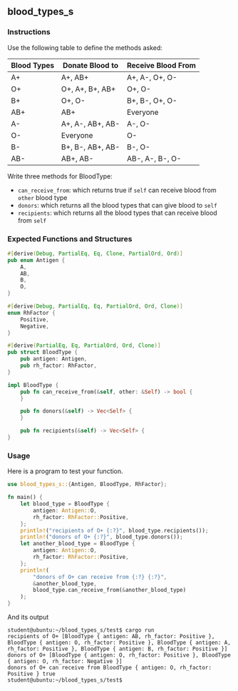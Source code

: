 ## blood_types_s

### Instructions

Use the following table to define the methods asked:

| Blood Types | Donate Blood to  | Receive Blood From |
|-------------|------------------|--------------------|
| A+          | A+, AB+          | A+, A-, O+, O-     |
| O+          | O+, A+, B+, AB+  | O+, O-             |
| B+          | O+, O-           | B+, B-, O+, O-     |
| AB+         | AB+              | Everyone           |
| A-          | A+, A-, AB+, AB- | A-, O-             |
| O-          | Everyone         | O-                 |
| B-          | B+, B-, AB+, AB- | B-, O-             |
| AB-         | AB+, AB-         | AB-, A-, B-, O-    |

Write three methods for BloodType:

- `can_receive_from`: which returns true if `self` can receive blood from `other` blood type
- `donors`: which returns all the blood types that can give blood to `self`
- `recipients`: which returns all the blood types that can receive blood from `self`

### Expected Functions and Structures

```rust
#[derive(Debug, PartialEq, Eq, Clone, PartialOrd, Ord)]
pub enum Antigen {
	A,
	AB,
	B,
	O,
}

#[derive(Debug, PartialEq, Eq, PartialOrd, Ord, Clone)]
enum RhFactor {
	Positive,
	Negative,
}

#[derive(PartialEq, Eq, PartialOrd, Ord, Clone)]
pub struct BloodType {
	pub antigen: Antigen,
	pub rh_factor: RhFactor,
}

impl BloodType {
	pub fn can_receive_from(&self, other: &Self) -> bool {
	}

	pub fn donors(&self) -> Vec<Self> {
	}

	pub fn recipients(&self) -> Vec<Self> {
}
```

### Usage

Here is a program to test your function.

```rust
use blood_types_s::{Antigen, BloodType, RhFactor};

fn main() {
	let blood_type = BloodType {
		antigen: Antigen::O,
		rh_factor: RhFactor::Positive,
	};
	println!("recipients of O+ {:?}", blood_type.recipients());
	println!("donors of O+ {:?}", blood_type.donors());
	let another_blood_type = BloodType {
		antigen: Antigen::O,
		rh_factor: RhFactor::Positive,
	};
	println!(
		"donors of O+ can receive from {:?} {:?}",
		&another_blood_type,
		blood_type.can_receive_from(&another_blood_type)
	);
}
```

And its output

```console
student@ubuntu:~/blood_types_s/test$ cargo run
recipients of O+ [BloodType { antigen: AB, rh_factor: Positive }, BloodType { antigen: O, rh_factor: Positive }, BloodType { antigen: A, rh_factor: Positive }, BloodType { antigen: B, rh_factor: Positive }]
donors of O+ [BloodType { antigen: O, rh_factor: Positive }, BloodType { antigen: O, rh_factor: Negative }]
donors of O+ can receive from BloodType { antigen: O, rh_factor: Positive } true
student@ubuntu:~/blood_types_s/test$
```
